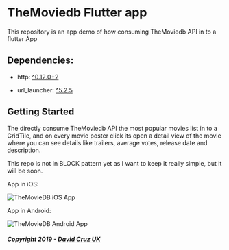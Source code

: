 # TheMoviedb Flutter app

This repository is an app demo of how consuming TheMoviedb API in to a flutter App

## Dependencies:

  - http: [^0.12.0+2](https://pub.dev/packages/http/versions/0.12.0+2)
  
  - url_launcher: [^5.2.5](https://pub.dev/packages/url_launcher/versions/5.2.5)

## Getting Started

The directly consume TheMoviedb API the most popular movies list in to a GridTile, 
and on every movie poster click its open a detail view of the movie where you can see details like
trailers, average votes, release date and description.

This repo is not in BLOCK pattern yet as I want to keep it really simple, but it will be soon.

App in iOS:

![TheMovieDB iOS App](ios-app.gif)

App in Android:

![TheMovieDB Android App](android-app.gif)

##### Copyright 2019 - [David Cruz UK](https://github.com/DavidCruzUK)
